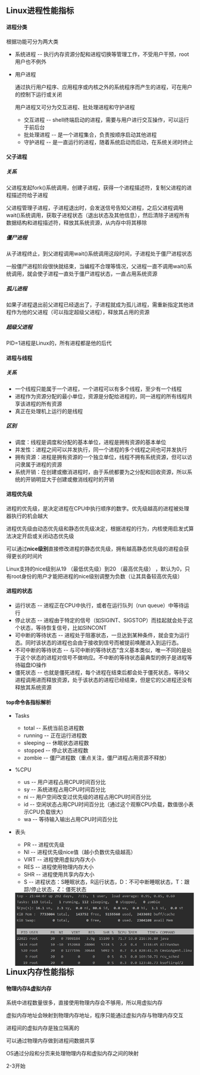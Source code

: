 ## Linux进程性能指标

#### 进程分类

根据功能可分为两大类

- 系统进程 -- 执行内存资源分配和进程切换等管理工作，不受用户干预，root用户也不例外

- 用户进程

  通过执行用户程序、应用程序或内核之外的系统程序而产生的进程，可在用户的控制下运行或关闭

  用户进程又可分为交互进程、批处理进程和守护进程
  - 交互进程 -- shell终端启动的进程，需要与用户进行交互操作，可以运行于前后台
  - 批处理进程 -- 是一个进程集合，负责按顺序启动其他进程
  - 守护进程 -- 是一直运行的进程，随着系统启动而启动，在系统关闭时终止



#### 父子进程

##### 关系

父进程发起fork()系统调用，创建子进程，获得一个进程描述符，复制父进程的进程描述符给子进程

父进程管理子进程，子进程退出时，会发送信号告知父进程，之后父进程调用wait()系统调用，获取子进程状态（退出状态及其他信息），然后清除子进程所有数据结构和进程描述符，释放其系统资源，从内存中将其移除



##### 僵尸进程

从子进程终止，到父进程调用wait()系统调用这段时间，子进程处于僵尸进程状态

一般僵尸进程阶段很快就结束，当编程不合理等情况，父进程一直不调用wait()系统调用，就会使子进程一直处于僵尸进程状态，一直占用系统资源



##### 孤儿进程

如果子进程退出前父进程已经退出了，子进程就成为孤儿进程，需重新指定其他进程作为他的父进程（可以指定超级父进程），释放其占用的资源



##### 超级父进程

PID=1进程是Linux的，所有进程都是他的后代



#### 进程与线程

##### 关系

- 一个线程只能属于一个进程，一个进程可以有多个线程，至少有一个线程
- 进程作为资源分配的最小单位，资源是分配给进程的，同一进程的所有线程共享该进程的所有资源
- 真正在处理机上运行的是线程



##### 区别

- 调度：线程是调度和分配的基本单位，进程是拥有资源的基本单位
- 并发性：进程之间可以并发执行，同一个进程的多个线程之间也可并发执行
- 拥有资源：进程是拥有资源的一个独立单位，线程不拥有系统资源，但可以访问隶属于进程的资源
- 系统开销：在创建或撤消进程时，由于系统都要为之分配和回收资源，所以系统的开销明显大于创建或撤消线程时的开销



#### 进程优先级

进程的优先级，是决定进程在CPU中执行顺序的数字。优先级越高的进程被处理器执行的机会越大

进程优先级由动态优先级和静态优先级决定，根据进程的行为，内核使用启发式算法决定开启或关闭动态优先级

可以通过**nice级别**直接修改进程的静态优先级，拥有越高静态优先级的进程会获得更长的时间片

Linux支持的nice级别从19 （最低优先级）到20 （最高优先级） ，默认为0，只有root身份的用户才能把进程的nice级别调整为负数（让其具备较高优先级）



#### 进程的状态

- 运行状态 -- 进程正在CPU中执行，或者在运行队列（run queue）中等待运行
- 停止状态 -- 进程由于特定的信号（如SIGINT、SIGSTOP）而挂起就会处于这个状态，等待恢复信号，比如SINCONT
- 可中断的等待状态 -- 进程处于阻塞状态，一旦达到某种条件，就会变为运行态。同时该状态的进程也会由于接收到信号而被提前唤醒进入到运行态。
- 不可中断的等待状态 -- 与可中断的等待状态”含义基本类似，唯一不同的是处于这个状态的进程对信号不做响应。不中断的等待状态最典型的例子是进程等待磁盘IO操作
- 僵死状态 -- 也就是僵死进程，每个进程在结束后都会处于僵死状态，等待父进程调用进而释放资源，处于该状态的进程已经结束，但是它的父进程还没有释放其系统资源



#### top命令各指标解析

- Tasks
  - total -- 系统当前总进程数
  - running -- 正在运行进程数
  - sleeping -- 休眠状态进程数
  - stopped -- 停止状态进程数
  - zombie -- 僵尸进程数（重点关注，僵尸进程占用资源不释放）
- %CPU
  - us -- 用户进程占用CPU时间百分比
  - sy -- 系统进程占用CPU时间百分比
  - ni -- 用户空间改变过优先级的进程占用CPU时间百分比
  - id -- 空闲状态占用CPU时间百分比（通过这个观察CPU负载，数值很小表示CPU负载很大）
  - wa -- 等待输入输出占用CPU时间百分比

- 表头

  - PR -- 进程优先级
  - NI -- 进程优先级nice值（越小负数优先级越高）
  - VIRT -- 进程使用虚拟内存大小
  - RES -- 进程使用物理内存大小
  - SHR -- 进程使用共享内存大小
  - S -- 进程状态：S睡眠状态，R运行状态，D：不可中断睡眠状态，T：跟踪/停止状态，Z：僵死状态

  <img src=".\pic\top命令.jpg" style="zoom:80%; float:left" />









## Linux内存性能指标

#### 物理内存&虚拟内存

系统中进程数量很多，直接使用物理内存会不够用，所以用虚拟内存

虚拟内存地址会映射到物理内存地址，程序只能通过虚拟内存与物理内存交互

进程间的虚拟内存是独立隔离的

可以通过物理内存做到进程间数据共享

OS通过分段和分页来处理物理内存和虚拟内存之间的映射

2-3开始
